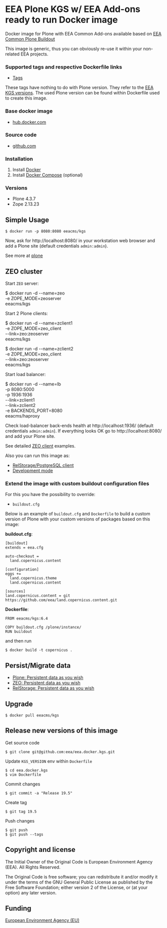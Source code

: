 # EEA Plone KGS w/ EEA Add-ons ready to run Docker image

Docker image for Plone with EEA Common Add-ons available based on
[EEA Common Plone Buildout](https://github.com/eea/eea.plonebuildout.core)

This image is generic, thus you can obviously re-use it within
your non-related EEA projects.

### Supported tags and respective Dockerfile links

  - [Tags](https://hub.docker.com/r/eeacms/kgs/tags/)

These tags have nothing to do with Plone version. They refer to the
[EEA KGS versions](https://github.com/eea/eea.plonebuildout.core/tree/master/buildout-configs/kgs).
The used Plone version can be found within Dockerfile used to create this image.

### Base docker image

 - [hub.docker.com](https://hub.docker.com/r/eeacms/kgs/)

### Source code

  - [github.com](http://github.com/eea/eea.docker.kgs)

### Installation

1. Install [Docker](https://www.docker.com/)
2. Install [Docker Compose](https://docs.docker.com/compose/) (optional)

### Versions

* Plone 4.3.7
* Zope  2.13.23

## Simple Usage

    $ docker run -p 8080:8080 eeacms/kgs

Now, ask for http://localhost:8080/ in your workstation web browser and add a Plone site (default credentials `admin:admin`).

See more at [plone](https://hub.docker.com/r/plone/plone/)

## ZEO cluster

Start `ZEO` server:

  $ docker run -d --name=zeo \
               -e ZOPE_MODE=zeoserver \
           eeacms/kgs

Start 2 Plone clients:

  $ docker run -d --name=zclient1 \
               -e ZOPE_MODE=zeo_client \
               --link=zeo:zeoserver \
           eeacms/kgs

  $ docker run -d --name=zclient2 \
               -e ZOPE_MODE=zeo_client \
               --link=zeo:zeoserver \
           eeacms/kgs

Start load balancer:

  $ docker run -d --name=lb \
               -p 8080:5000 \
               -p 1936:1936 \
               --link=zclient1 \
               --link=zclient2 \
               -e BACKENDS_PORT=8080 \
           eeacms/haproxy

Check load-balancer back-ends health at http://localhost:1936/ (default credentials `admin:admin`).
If everything looks OK go to http://localhost:8080/ and add your Plone site.

See detailed [ZEO client](https://github.com/eea/eea.docker.kgs/tree/master/examples/zeoclient/README.md) examples.

Also you can run this image as:

* [RelStorage/PostgreSQL client](https://github.com/eea/eea.docker.kgs/tree/master/examples/relstorage/README.md)
* [Development mode](https://github.com/eea/eea.docker.kgs/tree/master/examples/develop/README.md)

### Extend the image with custom buildout configuration files

For this you have the possibility to override:

* `buildout.cfg`

Below is an example of `buildout.cfg` and `Dockerfile` to build a custom version
of Plone with your custom versions of packages based on this image:

**buildout.cfg**:

    [buildout]
    extends = eea.cfg

    auto-checkout =
      land.copernicus.content

    [configuration]
    eggs +=
      land.copernicus.theme
      land.copernicus.content

    [sources]
    land.copernicus.content = git https://github.com/eea/land.copernicus.content.git

**Dockerfile**:

    FROM eeacms/kgs:6.4

    COPY buildout.cfg /plone/instance/
    RUN buildout

and then run

    $ docker build -t copernicus .


## Persist/Migrate data

* [Plone: Persistent data as you wish](https://github.com/eea/eea.docker.plone#persistent-data-as-you-wish)
* [ZEO: Persistent data as you wish](https://github.com/eea/eea.docker.zeoserver#persistent-data-as-you-wish)
* [RelStorage: Persistent data as you wish](https://github.com/eea/eea.docker.postgres#persistent-data-as-you-wish)

## Upgrade

    $ docker pull eeacms/kgs


## Release new versions of this image

Get source code

    $ git clone git@github.com:eea/eea.docker.kgs.git

Update `KGS_VERSION` env within `Dockerfile`

    $ cd eea.docker.kgs
    $ vim Dockerfile

Commit changes

    $ git commit -a "Release 19.5"

Create tag

    $ git tag 19.5

Push changes

    $ git push
    $ git push --tags


## Copyright and license

The Initial Owner of the Original Code is European Environment Agency (EEA).
All Rights Reserved.

The Original Code is free software;
you can redistribute it and/or modify it under the terms of the GNU
General Public License as published by the Free Software Foundation;
either version 2 of the License, or (at your option) any later
version.

## Funding

[European Environment Agency (EU)](http://eea.europa.eu)
